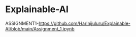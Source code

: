 # Explainable-AI

ASSIGNMENT1-https://github.com/Harinijuluru/Explainable-AI/blob/main/Assignment_1.ipynb

